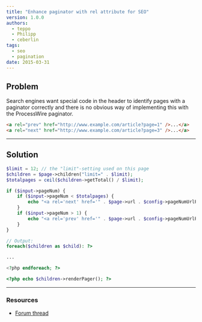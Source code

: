 ```yaml
---
title: "Enhance paginator with rel attribute for SEO"
version: 1.0.0
authors:
  - teppo
  - Philipp
  - ceberlin
tags:
  - seo
  - pagination
date: 2015-03-31
---
```


## Problem

Search engines want special code in the header to identify pages with a paginator correctly and there is no obvious way of implementing this with the ProcessWire paginator.

```html
<a rel="prev" href="http://www.example.com/article?page=1" />...</a>
<a rel="next" href="http://www.example.com/article?page=3" />...</a>
```

---

## Solution

```php
$limit = 12; // the "limit"-setting used on this page
$children = $page->children("limit=" . $limit);
$totalpages = ceil($children->getTotal() / $limit);

if ($input->pageNum) {
    if ($input->pageNum < $totalpages) {
        echo "<a rel='next' href='" . $page->url . $config->pageNumUrlPrefix . ($input->pageNum + 1) . "' />";
    }
    if ($input->pageNum > 1) {
        echo "<a rel='prev' href='" . $page->url . $config->pageNumUrlPrefix . ($input->pageNum - 1) . "' />";
    }
}

// Output:
foreach($children as $child): ?>

...

<?php endforeach; ?>

<?php echo $children->renderPager(); ?>
```

---

### Resources

- [Forum thread](https://processwire.com/talk/topic/5145-paginator-and-seo/)
